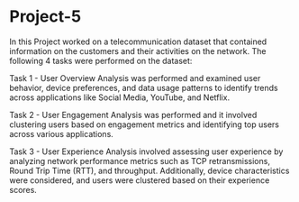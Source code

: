 # Project-5

In this Project worked on a telecommunication dataset that contained information on the customers and their activities on the network. The following 4 tasks were performed on the dataset:

Task 1 - User Overview Analysis was performed and  examined user behavior, device preferences, and data usage patterns to identify trends across applications like Social Media, YouTube, and Netflix.

Task 2 - User Engagement Analysis was performed and it involved clustering users based on engagement metrics and identifying top users across various applications.

Task 3 - User Experience Analysis involved assessing user experience by analyzing network performance metrics such as TCP retransmissions, Round Trip Time (RTT), and throughput. Additionally, device characteristics were considered, and users were clustered based on their experience scores.





